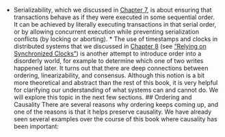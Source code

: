 *  Serializability, which we discussed in [Chapter 7](ch07.html#ch_transactions), is about ensuring that transactions
behave as if they were executed in some sequential order. It can be achieved by literally
executing transactions in that serial order, or by allowing concurrent execution while preventing
serialization conflicts (by locking or aborting). *  The use of timestamps and clocks in distributed systems that we discussed in [Chapter 8](ch08.html#ch_distributed)
(see [“Relying on Synchronized Clocks”](ch08.html#sec_distributed_clocks_relying)) is another attempt to introduce order into a disorderly
world, for example to determine which one of two writes happened later. It turns out that there are deep connections between ordering, linearizability, and consensus.
Although this notion is a bit more theoretical and abstract than the rest of this book, it is very
helpful for clarifying our understanding of what systems can and cannot do. We will explore this
topic in the next few sections. ## Ordering and Causality 
There are several reasons why ordering keeps coming up, and one of the reasons is that it helps
preserve causality. We have already seen several examples over the course of this book where
causality has been important: